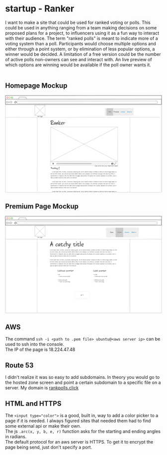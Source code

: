 # startup - Ranker
I want to make a site that could be used for ranked voting or polls. This could be used in anything ranging from a team making decisions on some proposed plans for a project, to influencers using it as a fun way to interact with their audience. The term "ranked polls" is meant to indicate more of a voting system than a poll. Participants would choose multiple options and either through a point system, or by elimination of less popular options, a winner would be decided. A limitation of a free version could be the number of active polls non-owners can see and interact with. An live preview of which options are winning would be available if the poll owner wants it.<br><br>

## Homepage Mockup
![an image showing a mockup of the homepage](https://github.com/swalloich/startup/blob/main/startUpSpec-home.png)<br>
## Premium Page Mockup
![an image showing a mockup of the premium page](https://github.com/swalloich/startup/blob/main/startUpSpec-prem.png)<br>
## AWS
The command `ssh -i <path to .pem file> ubuntu@<aws server ip>` can be used to ssh into the console.<br>
The IP of the page is 18.224.47.48

## Route 53
I didn't realize it was so easy to add subdomains. In theory you would go to the hosted zone screen and point a certain subdomain to a specific file on a server. My domain is [rankpolls.click](https://rankpolls.click)

## HTML and HTTPS
The `<input type="color">` is a good, built in, way to add a color picker to a page if it is needed. I always figured sites that needed them had to find some external api or make their own.<br>
The js `.arc(x, y, b, e, r)` function asks for the starting and ending angles in radians.<br>
The default protocol for an aws server is HTTPS. To get it to encrypt the page being send, just don't specify a port.
